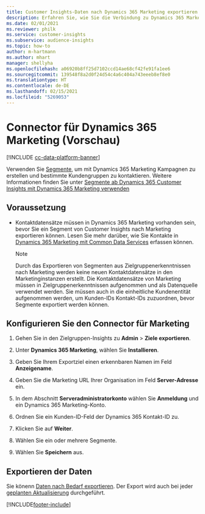 ```yaml
---
title: Customer Insights-Daten nach Dynamics 365 Marketing exportieren
description: Erfahren Sie, wie Sie die Verbindung zu Dynamics 365 Marketing konfigurieren.
ms.date: 02/01/2021
ms.reviewer: philk
ms.service: customer-insights
ms.subservice: audience-insights
ms.topic: how-to
author: m-hartmann
ms.author: mhart
manager: shellyha
ms.openlocfilehash: a06920b8ff25d7102ccd14ae68cf42fe91fa1ee6
ms.sourcegitcommit: 139548f8a2d0f24d54c4a6c404a743eeeb8ef8e0
ms.translationtype: HT
ms.contentlocale: de-DE
ms.lasthandoff: 02/15/2021
ms.locfileid: "5269053"
---
```

# <a name="connector-for-dynamics-365-marketing-preview"></a>Connector für Dynamics 365 Marketing (Vorschau)

[!INCLUDE [cc-data-platform-banner](../includes/cc-data-platform-banner.md)]

Verwenden Sie [Segmente](segments.md), um mit Dynamics 365 Marketing Kampagnen zu erstellen und bestimmte Kundengruppen zu kontaktieren. Weitere Informationen finden Sie unter [Segmente ab Dynamics 365 Customer Insights mit Dynamics 365 Marketing verwenden](https://docs.microsoft.com/dynamics365/marketing/customer-insights-segments)

## <a name="prerequisite"></a>Voraussetzung

- Kontaktdatensätze müssen in Dynamics 365 Marketing vorhanden sein, bevor Sie ein Segment von Customer Insights nach Marketing exportieren können. Lesen Sie mehr darüber, wie Sie Kontakte in [Dynamics 365 Marketing mit Common Data Services](connect-power-query.md) erfassen können.

  > [!NOTE]
  > Durch das Exportieren von Segmenten aus Zielgruppenerkenntnissen nach Marketing werden keine neuen Kontaktdatensätze in den Marketinginstanzen erstellt. Die Kontaktdatensätze von Marketing müssen in Zielgruppenerkenntnissen aufgenommen und als Datenquelle verwendet werden. Sie müssen auch in die einheitliche Kundenentität aufgenommen werden, um Kunden-IDs Kontakt-IDs zuzuordnen, bevor Segmente exportiert werden können.

## <a name="configure-the-connector-for-marketing"></a>Konfigurieren Sie den Connector für Marketing

1. Gehen Sie in den Zielgruppen-Insights zu **Admin** > **Ziele exportieren**.

1. Unter **Dynamics 365 Marketing**, wählen Sie **Installieren**.

1. Geben Sie Ihrem Exportziel einen erkennbaren Namen im Feld **Anzeigename**.

1. Geben Sie die Marketing URL Ihrer Organisation im Feld **Server-Adresse** ein.

1. In dem Abschnitt **Serveradministratorkonto** wählen Sie **Anmeldung** und ein Dynamics 365 Marketing-Konto.

1. Ordnen Sie ein Kunden-ID-Feld der Dynamics 365 Kontakt-ID zu.

1. Klicken Sie auf **Weiter**.

1. Wählen Sie ein oder mehrere Segmente.

1. Wählen Sie **Speichern** aus.

## <a name="export-the-data"></a>Exportieren der Daten

Sie könenn [Daten nach Bedarf exportieren](export-destinations.md). Der Export wird auch bei jeder [geplanten Aktualisierung](system.md#schedule-tab) durchgeführt.


[!INCLUDE[footer-include](../includes/footer-banner.md)]